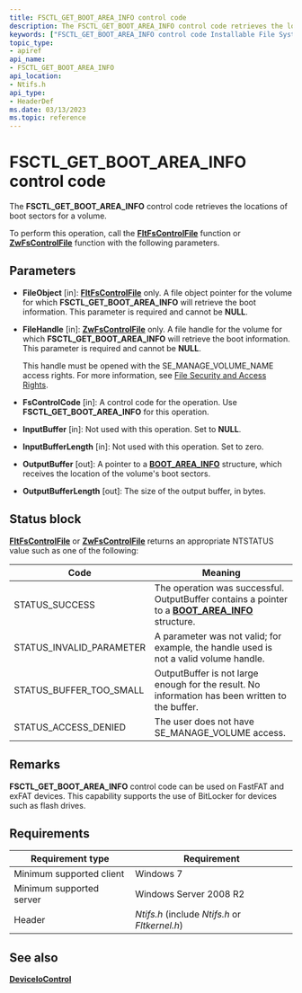 ```yaml
---
title: FSCTL_GET_BOOT_AREA_INFO control code
description: The FSCTL_GET_BOOT_AREA_INFO control code retrieves the locations of boot sectors for a volume.
keywords: ["FSCTL_GET_BOOT_AREA_INFO control code Installable File System Drivers"]
topic_type:
- apiref
api_name:
- FSCTL_GET_BOOT_AREA_INFO
api_location:
- Ntifs.h
api_type:
- HeaderDef
ms.date: 03/13/2023
ms.topic: reference
---
```


# FSCTL_GET_BOOT_AREA_INFO control code

The **FSCTL_GET_BOOT_AREA_INFO** control code retrieves the locations of boot sectors for a volume.

To perform this operation, call the [**FltFsControlFile**](/windows-hardware/drivers/ddi/fltkernel/nf-fltkernel-fltfscontrolfile) function or [**ZwFsControlFile**](/previous-versions/ff566462(v=vs.85)) function with the following parameters.

## Parameters

- **FileObject** [in]: [**FltFsControlFile**](/windows-hardware/drivers/ddi/fltkernel/nf-fltkernel-fltfscontrolfile) only. A file object pointer for the volume for which **FSCTL_GET_BOOT_AREA_INFO** will retrieve the boot information. This parameter is required and cannot be **NULL**.

- **FileHandle** [in]: [**ZwFsControlFile**](/previous-versions/ff566462(v=vs.85)) only. A file handle for the volume for which **FSCTL_GET_BOOT_AREA_INFO** will retrieve the boot information. This parameter is required and cannot be **NULL**.

  This handle must be opened with the SE_MANAGE_VOLUME_NAME access rights. For more information, see [File Security and Access Rights](/windows/desktop/FileIO/file-security-and-access-rights).

- **FsControlCode** [in]: A control code for the operation. Use **FSCTL_GET_BOOT_AREA_INFO** for this operation.

- **InputBuffer** [in]: Not used with this operation. Set to **NULL**.

- **InputBufferLength** [in]: Not used with this operation. Set to zero.

- **OutputBuffer** [out]: A pointer to a [**BOOT_AREA_INFO**](/windows-hardware/drivers/ddi/ntifs/ns-ntifs-_boot_area_info) structure, which receives the location of the volume's boot sectors.

- **OutputBufferLength** [out]: The size of the output buffer, in bytes.

## Status block

[**FltFsControlFile**](/windows-hardware/drivers/ddi/fltkernel/nf-fltkernel-fltfscontrolfile) or [**ZwFsControlFile**](/previous-versions/ff566462(v=vs.85)) returns an appropriate NTSTATUS value such as one of the following:

| Code | Meaning |
| ---- | ------- |
| STATUS_SUCCESS | The operation was successful. OutputBuffer contains a pointer to a [**BOOT_AREA_INFO**](/windows-hardware/drivers/ddi/ntifs/ns-ntifs-_boot_area_info) structure. |
| STATUS_INVALID_PARAMETER | A parameter was not valid; for example, the handle used is not a valid volume handle. |
| STATUS_BUFFER_TOO_SMALL | OutputBuffer is not large enough for the result. No information has been written to the buffer. |
| STATUS_ACCESS_DENIED | The user does not have SE_MANAGE_VOLUME access. |

## Remarks

**FSCTL_GET_BOOT_AREA_INFO** control code can be used on FastFAT and exFAT devices. This capability supports the use of BitLocker for devices such as flash drives.

## Requirements

| Requirement type | Requirement |
| ---------------- | ----------- |
| Minimum supported client | Windows 7 |
| Minimum supported server | Windows Server 2008 R2 |
| Header | *Ntifs.h* (include *Ntifs.h* or *Fltkernel.h*) |

## See also

[**DeviceIoControl**](/windows/win32/api/ioapiset/nf-ioapiset-deviceiocontrol)
